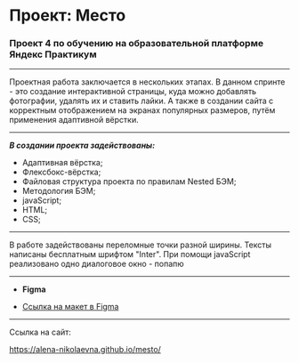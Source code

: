  # __Проект: Место__

 ### __Проект 4 по обучению на образовательной платформе Яндекс Практикум__
 ___
 Проектная работа заключается в нескольких этапах.
 В данном спринте - это создание интерактивной страницы, куда можно добавлять фотографии, удалять их и ставить лайки.
 А также в создании сайта с корректным отображением на экранах популярных размеров, путём применения адаптивной вёрстки.

 ___


 ___В создании проекта задействованы:___

 + Адаптивная вёрстка;
 + Флексбокс-вёрстка;
 + Файловая структура проекта по правилам Nested БЭМ;
 + Методология БЭМ;
 + javaScript;
 + HTML;
 + CSS; 

 ___

 В работе задействованы переломные точки разной ширины.
 Тексты написаны бесплатным шрифтом "Inter".
 При помощи javaScript реализовано одно диалоговое окно - попапю

 ___
 * __Figma__

 * [Ссылка на макет в Figma](https://www.figma.com/file/2cn9N9jSkmxD84oJik7xL7/JavaScript.-Sprint-4?node-id=0%3A1)
 ___


 Ссылка на сайт:
 
 https://alena-nikolaevna.github.io/mesto/